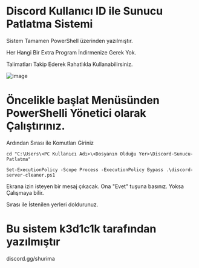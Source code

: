 # Discord Kullanıcı ID ile Sunucu Patlatma Sistemi
Sistem Tamamen PowerShell üzerinden yazılmıştır.

Her Hangi Bir Extra Program İndirmenize Gerek Yok.

Talimatları Takip Ederek Rahatlıkla Kullanabilirsiniz.

![image](https://cdn.discordapp.com/attachments/1365254831333314652/1365266724953522257/Baslksz-1.png?ex=680caf38&is=680b5db8&hm=e0584fe36a5330965602f23ad4626ec9af47992659b005859c327308b6337339&)


# Öncelikle başlat Menüsünden PowerShelli Yönetici olarak Çalıştırınız.
Ardından Sırası ile Komutları Giriniz

`cd "C:\Users\<PC Kullanıcı Adı>\<Dosyanın Olduğu Yer>\Discord-Sunucu-Patlatma"`

`Set-ExecutionPolicy -Scope Process -ExecutionPolicy Bypass
.\discord-server-cleaner.ps1`

Ekrana izin isteyen bir mesaj çıkacak. Ona "Evet" tuşuna basınız. Yoksa Çalışmaya bilir.

Sırası ile İstenilen yerleri doldurunuz.

# Bu sistem k3d1c1k tarafından yazılmıştır
discord.gg/shurima

